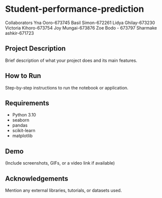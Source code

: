 # Student-performance-prediction
Collaborators
Yna Ooro-673745
Basil Simon-672261
Lidya Ghilay-673230
Victoria Kihoro-673754
Joy Mungai-673876
Zoe Bodo - 673797
Sharmake ashkir-671723

## Project Description
Brief description of what your project does and its main features.

## How to Run
Step-by-step instructions to run the notebook or application.

## Requirements
- Python 3.10
- seaborn
- pandas
- scikit-learn
- matplotlib

## Demo
(Include screenshots, GIFs, or a video link if available)

## Acknowledgements
Mention any external libraries, tutorials, or datasets used.

